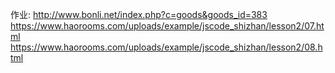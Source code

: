 作业:
    http://www.bonli.net/index.php?c=goods&goods_id=383
    https://www.haorooms.com/uploads/example/jscode_shizhan/lesson2/07.html
    https://www.haorooms.com/uploads/example/jscode_shizhan/lesson2/08.html